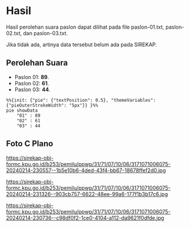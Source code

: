 # Hasil

Hasil perolehan suara paslon dapat dilihat pada file paslon-01.txt, paslon-02.txt, dan paslon-03.txt.

Jika tidak ada, artinya data tersebut belum ada pada SIREKAP.

## Perolehan Suara

 * Paslon 01: **89**.
 * Paslon 02: **61**.
 * Paslon 03: **44**.

```mermaid
%%{init: {"pie": {"textPosition": 0.5}, "themeVariables": {"pieOuterStrokeWidth": "5px"}} }%%
pie showData
    "01" : 89
    "02" : 61
    "03" : 44
```
## Foto C Plano

https://sirekap-obj-formc.kpu.go.id/b253/pemilu/ppwp/31/71/07/10/06/3171071006075-20240214-230557--1b5e10b6-4ded-43f4-bb67-18678ffef2d0.jpg

https://sirekap-obj-formc.kpu.go.id/b253/pemilu/ppwp/31/71/07/10/06/3171071006075-20240214-231326--903cb757-6622-48ee-99a6-177f1b3b17c6.jpg

https://sirekap-obj-formc.kpu.go.id/b253/pemilu/ppwp/31/71/07/10/06/3171071006075-20240214-230736--c98df0f2-1ce0-4104-a112-da9621f0dfde.jpg
